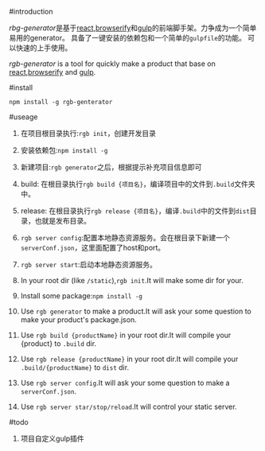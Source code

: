 #introduction

*rbg-generator*是基于[react](http://facebook.github.io/react/),[browserify](http://browserify.org)和[gulp](http://gulpjs.com)的前端脚手架。力争成为一个简单易用的generator。
具备了一键安装的依赖包和一个简单的`gulpfile`的功能。
可以快速的上手使用。

*rgb-generator* is a tool for quickly make a product that base on [react](http://facebook.github.io/react/),[browserify](http://browserify.org) and [gulp](http://gulpjs.com).

#install
    
    npm install -g rgb-genterator

#useage

1. 在项目根目录执行:`rgb init`，创建开发目录
2. 安装依赖包:`npm install -g`
3. 新建项目:`rgb generator`之后，根据提示补充项目信息即可
4. build: 在根目录执行`rgb build {项目名}`，编译项目中的文件到`.build`文件夹中。
5. release: 在根目录执行`rgb release {项目名}`，编译`.build`中的文件到`dist`目录，也就是发布目录。
6. `rgb server config`:配置本地静态资源服务。会在根目录下新建一个`serverConf.json`，这里面配置了host和port。
7. `rgb server start`:启动本地静态资源服务。

1. In your root dir (like `/static`),`rgb init`.It will make some dir for your.
2. Install some package:`npm install -g`
3. Use `rgb generator` to make a product.It will ask your some question to make your product's package.json.
4. Use `rgb build {productName}` in your root dir.It will compile your {product} to `.build` dir.
5. Use `rgb release {productName}` in your root dir.It will compile your `.build/{productName}` to `dist` dir.
6. Use `rgb server config`.It will ask your some question to make a `serverConf.json`.
7. Use `rgb server star/stop/reload`.It will control your static server.

#todo
1. 项目自定义gulp插件
